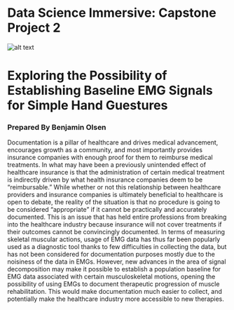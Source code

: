 # Data Science Immersive: Capstone Project 2
![alt text](https://startupbeat.com/wp-content/uploads/2015/12/springboard-logo-secondary-RGB.jpg "Logo Title Text 1")
# Exploring the Possibility of Establishing Baseline EMG Signals for Simple Hand Guestures
### Prepared By Benjamin Olsen
Documentation is a pillar of healthcare and drives medical advancement, encourages growth as a community, and most importantly provides insurance companies with enough proof for them to reimburse medical treatments. In what may have been a previously unintended effect of healthcare insurance is that the administration of certain medical treatment is indirectly driven by what health insurance companies deem to be “reimbursable.” While whether or not this relationship between healthcare providers and insurance companies is ultimately beneficial to healthcare is open to debate, the reality of the situation is that no procedure is going to be considered “appropriate” if it cannot be practically and accurately documented. This is an issue that has held entire professions from breaking into the healthcare industry because insurance will not cover treatments if their outcomes cannot be convincingly documented. In terms of measuring skeletal muscular actions, usage of EMG data has thus far been popularly used as a diagnostic tool thanks to few difficulties in collecting the data, but has not been considered for documentation purposes mostly due to the noisiness of the data in EMGs. However, new advances in the area of signal decomposition may make it possible to establish a population baseline for EMG data associated with certain musculoskeletal motions, opening the possibility of using EMGs to document therapeutic progression of muscle rehabilitation. This would make documentation much easier to collect, and potentially make the healthcare industry more accessible to new therapies.
